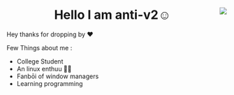 <div>
<img align="right" src="https://media.tenor.com/3eZTvcXcexgAAAAM/korezui-anime.gif">
  <h1 align="center"> Hello I am anti-v2☺️</a></h1>
Hey thanks for dropping by ♥️


Few Things about me :
 <ul>
   <li>College Student </li>
   <li> An linux enthuu 🧑‍💻</li>
  <li> Fanbōi of window managers  </li>
  <li>  Learning programming  </li>
   <div>
